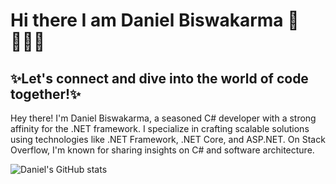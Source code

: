 # Hi there I am Daniel Biswakarma 👋 👩🏾‍💻 #

## ✨Let's connect and dive into the world of code together!✨ 
Hey there! I'm Daniel Biswakarma, a seasoned C# developer with a strong affinity for the .NET framework. I specialize in crafting scalable solutions using technologies like .NET Framework, .NET Core, and ASP.NET. On Stack Overflow, I'm known for sharing insights on C# and software architecture. 



</p>





![Daniel's GitHub stats](https://github-readme-stats.vercel.app/api?username=CodeWithDanielB&show_icons=true&theme=radical)
